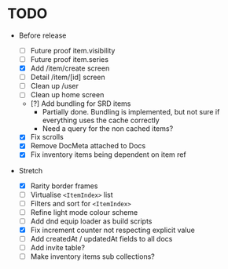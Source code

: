 # TODO

- Before release

  - [ ] Future proof item.visibility
  - [ ] Future proof item.series
  - [x] Add /item/create screen
  - [ ] Detail /item/[id] screen
  - [ ] Clean up /user
  - [ ] Clean up home screen
  - [?] Add bundling for SRD items
    - Partially done. Bundling is implemented, but not sure if everything uses the cache correctly
    - Need a query for the non cached items?
  - [x] Fix scrolls
  - [x] Remove DocMeta attached to Docs
  - [x] Fix inventory items being dependent on item ref

- Stretch
  - [x] Rarity border frames
  - [ ] Virtualise `<ItemIndex>` list
  - [ ] Filters and sort for `<ItemIndex>`
  - [ ] Refine light mode colour scheme
  - [ ] Add dnd equip loader as build scripts
  - [x] Fix increment counter not respecting explicit value
  - [ ] Add createdAt / updatedAt fields to all docs
  - [ ] Add invite table?
  - [ ] Make inventory items sub collections?
